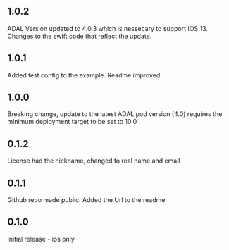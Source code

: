 ## 1.0.2

ADAL Version updated to 4.0.3 which is nessecary to support IOS 13.
Changes to the swift code that reflect the update.

## 1.0.1

Added test config to the example. Readme improved

## 1.0.0

Breaking change, update to the latest ADAL pod version (4.0) requires the minimum deployment target to be set to 10.0

## 0.1.2

License had the nickname, changed to real name and email

## 0.1.1

Github repo made public. Added the Url to the readme

## 0.1.0

Initial release - ios only
